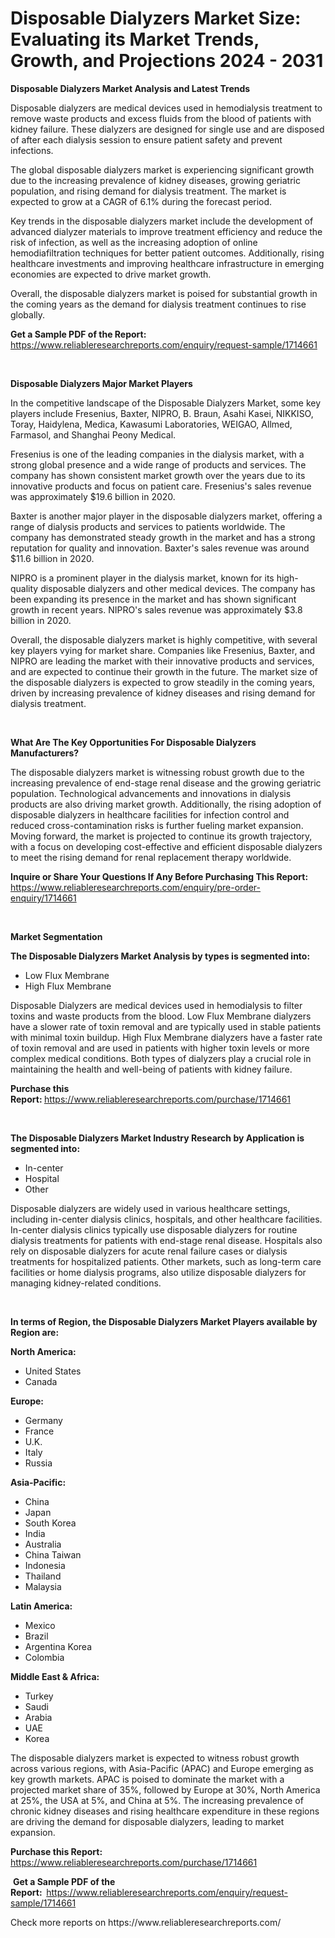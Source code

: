 <p><h1>Disposable Dialyzers Market Size: Evaluating its Market Trends, Growth, and Projections 2024 - 2031</h1></p><p><strong>Disposable Dialyzers Market Analysis and Latest Trends</strong></p>
<p><p>Disposable dialyzers are medical devices used in hemodialysis treatment to remove waste products and excess fluids from the blood of patients with kidney failure. These dialyzers are designed for single use and are disposed of after each dialysis session to ensure patient safety and prevent infections.</p><p>The global disposable dialyzers market is experiencing significant growth due to the increasing prevalence of kidney diseases, growing geriatric population, and rising demand for dialysis treatment. The market is expected to grow at a CAGR of 6.1% during the forecast period.</p><p>Key trends in the disposable dialyzers market include the development of advanced dialyzer materials to improve treatment efficiency and reduce the risk of infection, as well as the increasing adoption of online hemodiafiltration techniques for better patient outcomes. Additionally, rising healthcare investments and improving healthcare infrastructure in emerging economies are expected to drive market growth.</p><p>Overall, the disposable dialyzers market is poised for substantial growth in the coming years as the demand for dialysis treatment continues to rise globally.</p></p>
<p><strong>Get a Sample PDF of the Report:&nbsp;</strong> <a href="https://www.reliableresearchreports.com/enquiry/request-sample/1714661">https://www.reliableresearchreports.com/enquiry/request-sample/1714661</a></p>
<p>&nbsp;</p>
<p><strong>Disposable Dialyzers Major Market Players</strong></p>
<p><p>In the competitive landscape of the Disposable Dialyzers Market, some key players include Fresenius, Baxter, NIPRO, B. Braun, Asahi Kasei, NIKKISO, Toray, Haidylena, Medica, Kawasumi Laboratories, WEIGAO, Allmed, Farmasol, and Shanghai Peony Medical.</p><p>Fresenius is one of the leading companies in the dialysis market, with a strong global presence and a wide range of products and services. The company has shown consistent market growth over the years due to its innovative products and focus on patient care. Fresenius's sales revenue was approximately $19.6 billion in 2020.</p><p>Baxter is another major player in the disposable dialyzers market, offering a range of dialysis products and services to patients worldwide. The company has demonstrated steady growth in the market and has a strong reputation for quality and innovation. Baxter's sales revenue was around $11.6 billion in 2020.</p><p>NIPRO is a prominent player in the dialysis market, known for its high-quality disposable dialyzers and other medical devices. The company has been expanding its presence in the market and has shown significant growth in recent years. NIPRO's sales revenue was approximately $3.8 billion in 2020.</p><p>Overall, the disposable dialyzers market is highly competitive, with several key players vying for market share. Companies like Fresenius, Baxter, and NIPRO are leading the market with their innovative products and services, and are expected to continue their growth in the future. The market size of the disposable dialyzers is expected to grow steadily in the coming years, driven by increasing prevalence of kidney diseases and rising demand for dialysis treatment.</p></p>
<p>&nbsp;</p>
<p><strong>What Are The Key Opportunities For Disposable Dialyzers Manufacturers?</strong></p>
<p><p>The disposable dialyzers market is witnessing robust growth due to the increasing prevalence of end-stage renal disease and the growing geriatric population. Technological advancements and innovations in dialysis products are also driving market growth. Additionally, the rising adoption of disposable dialyzers in healthcare facilities for infection control and reduced cross-contamination risks is further fueling market expansion. Moving forward, the market is projected to continue its growth trajectory, with a focus on developing cost-effective and efficient disposable dialyzers to meet the rising demand for renal replacement therapy worldwide.</p></p>
<p><strong>Inquire or Share Your Questions If Any Before Purchasing This Report:</strong> <a href="https://www.reliableresearchreports.com/enquiry/pre-order-enquiry/1714661">https://www.reliableresearchreports.com/enquiry/pre-order-enquiry/1714661</a></p>
<p>&nbsp;</p>
<p><strong>Market Segmentation</strong></p>
<p><strong>The Disposable Dialyzers Market Analysis by types is segmented into:</strong></p>
<p><ul><li>Low Flux Membrane</li><li>High Flux Membrane</li></ul></p>
<p><p>Disposable Dialyzers are medical devices used in hemodialysis to filter toxins and waste products from the blood. Low Flux Membrane dialyzers have a slower rate of toxin removal and are typically used in stable patients with minimal toxin buildup. High Flux Membrane dialyzers have a faster rate of toxin removal and are used in patients with higher toxin levels or more complex medical conditions. Both types of dialyzers play a crucial role in maintaining the health and well-being of patients with kidney failure.</p></p>
<p><strong>Purchase this Report:&nbsp;</strong><a href="https://www.reliableresearchreports.com/purchase/1714661">https://www.reliableresearchreports.com/purchase/1714661</a></p>
<p>&nbsp;</p>
<p><strong>The Disposable Dialyzers Market Industry Research by Application is segmented into:</strong></p>
<p><ul><li>In-center</li><li>Hospital</li><li>Other</li></ul></p>
<p><p>Disposable dialyzers are widely used in various healthcare settings, including in-center dialysis clinics, hospitals, and other healthcare facilities. In-center dialysis clinics typically use disposable dialyzers for routine dialysis treatments for patients with end-stage renal disease. Hospitals also rely on disposable dialyzers for acute renal failure cases or dialysis treatments for hospitalized patients. Other markets, such as long-term care facilities or home dialysis programs, also utilize disposable dialyzers for managing kidney-related conditions.</p></p>
<p>&nbsp;</p>
<p><strong>In terms of Region, the Disposable Dialyzers Market Players available by Region are:</strong></p>
<p>
    <p> <strong> North America: </strong>
        <ul>
            <li>United States</li>
            <li>Canada</li>
        </ul>
        </p> 
    <p> <strong> Europe: </strong>
        <ul>
            <li>Germany</li>
            <li>France</li>
            <li>U.K.</li>
            <li>Italy</li>
            <li>Russia</li>
        </ul>
        </p> 
    <p> <strong> Asia-Pacific: </strong>
        <ul>
            <li>China</li>
            <li>Japan</li>
            <li>South Korea</li>
            <li>India</li>
            <li>Australia</li>
            <li>China Taiwan</li>
            <li>Indonesia</li>
            <li>Thailand</li>
            <li>Malaysia</li>
        </ul>
        </p> 
    <p> <strong> Latin America: </strong>
        <ul>
            <li>Mexico</li>
            <li>Brazil</li>
            <li>Argentina Korea</li>
            <li>Colombia</li>
        </ul>
        </p> 
    <p> <strong> Middle East & Africa: </strong>
        <ul>
            <li>Turkey</li>
            <li>Saudi</li>
            <li>Arabia</li>
            <li>UAE</li>
            <li>Korea</li>
        </ul>
    </p>
    </p>
<p><p>The disposable dialyzers market is expected to witness robust growth across various regions, with Asia-Pacific (APAC) and Europe emerging as key growth markets. APAC is poised to dominate the market with a projected market share of 35%, followed by Europe at 30%, North America at 25%, the USA at 5%, and China at 5%. The increasing prevalence of chronic kidney diseases and rising healthcare expenditure in these regions are driving the demand for disposable dialyzers, leading to market expansion.</p></p>
<p><strong>Purchase this Report: </strong><a href="https://www.reliableresearchreports.com/purchase/1714661">https://www.reliableresearchreports.com/purchase/1714661</a></p>
<p>&nbsp;<strong>Get a Sample PDF of the Report:&nbsp;&nbsp;</strong><a href="https://www.reliableresearchreports.com/enquiry/request-sample/1714661">https://www.reliableresearchreports.com/enquiry/request-sample/1714661</a></p>
<p><strong></strong></p>
<p>Check more reports on https://www.reliableresearchreports.com/</p>